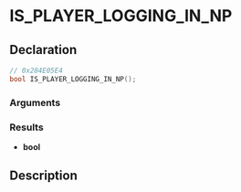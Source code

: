 # IS_PLAYER_LOGGING_IN_NP

## Declaration
```cpp
// 0x284E05E4
bool IS_PLAYER_LOGGING_IN_NP();
```

### Arguments

### Results
- **bool**

## Description
